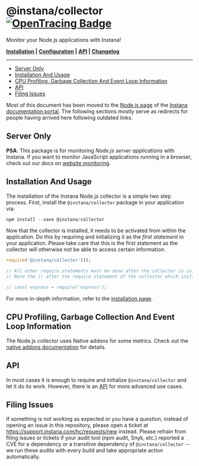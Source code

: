 # @instana/collector &nbsp; [![OpenTracing Badge](https://img.shields.io/badge/OpenTracing-enabled-blue.svg)](http://opentracing.io)

Monitor your Node.js applications with Instana!

**[Installation](#installation-and-usage) |**
**[Configuration](CONFIGURATION.md) |**
**[API](API.md) |**
**[Changelog](https://github.com/instana/nodejs/blob/main/CHANGELOG.md)**

---

<!-- START doctoc generated TOC please keep comment here to allow auto update -->
<!-- DON'T EDIT THIS SECTION, INSTEAD RE-RUN doctoc TO UPDATE -->

- [Server Only](#server-only)
- [Installation And Usage](#installation-and-usage)
- [CPU Profiling, Garbage Collection And Event Loop Information](#cpu-profiling-garbage-collection-and-event-loop-information)
- [API](#api)
- [Filing Issues](#filing-issues)

<!-- END doctoc generated TOC please keep comment here to allow auto update -->

Most of this document has been moved to the [Node.js page](https://www.ibm.com/docs/de/obi/current?topic=technologies-monitoring-nodejs) of the [Instana documentation portal](https://www.ibm.com/docs/de/obi/current). The following sections mostly serve as redirects for people having arrived here following outdated links.

## Server Only

**PSA**: This package is for monitoring *Node.js server applications* with Instana. If you want to monitor JavaScript applications running in a browser, check out our docs on [website monitoring](https://www.ibm.com/docs/de/obi/current?topic=instana-monitoring-websites).

## Installation And Usage

The installation of the Instana Node.js collector is a simple two step process. First, install the `@instana/collector` package in your application via:

```javascript
npm install --save @instana/collector
```

Now that the collector is installed, it needs to be activated from within the application. Do this by requiring and initializing it as the *first statement* in your application. Please take care that this is the first statement as the collector will otherwise not be able to access certain information.

```javascript
require('@instana/collector')();

// All other require statements must be done after the collector is initialized.
// Note the () after the require statement of the collector which initializes it.

// const express = require('express');
```

For more in-depth information, refer to the [installation page](https://www.ibm.com/docs/de/obi/current?topic=nodejs-collector-installation).

## CPU Profiling, Garbage Collection And Event Loop Information

The Node.js collector uses Native addons for some metrics. Check out the [native addons documentation](https://www.ibm.com/docs/de/obi/current?topic=nodejs-collector-installation#native-addons) for details.

## API

In most cases it is enough to require and initialize `@instana/collector` and let it do its work. However, there is an [API](https://www.ibm.com/docs/de/obi/current?topic=nodejs-instana-api) for more advanced use cases.

## Filing Issues

If something is not working as expected or you have a question, instead of opening an issue in this repository, please open a ticket at <https://support.instana.com/hc/requests/new> instead. Please refrain from filing issues or tickets if your audit tool (npm audit, Snyk, etc.) reported a CVE for a dependency or a transitive dependency of `@instana/collector` -- we run these audits with every build and take appropriate action automatically.

